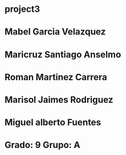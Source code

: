 # project3
# Mabel Garcia Velazquez
# Maricruz Santiago Anselmo
# Roman Martinez Carrera
# Marisol Jaimes Rodriguez
# Miguel alberto Fuentes
# Grado: 9  Grupo: A
